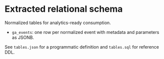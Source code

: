 # Extracted relational schema

Normalized tables for analytics-ready consumption.

- `ga_events`: one row per normalized event with metadata and parameters as JSONB.

See `tables.json` for a programmatic definition and `tables.sql` for reference DDL.
